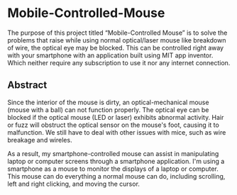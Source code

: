 # **Mobile-Controlled-Mouse**
The purpose of this project titled “Mobile-Controlled Mouse”  is to solve the problems that raise while using normal optical/laser mouse like breakdown of wire, the optical eye may be blocked.
This can be controlled right away with your smartphone with an application built using MIT app inventor.
Which neither require any subscription to use it nor any internet connection. 

## **Abstract**
Since the interior of the mouse is dirty, an optical-mechanical mouse (mouse with a ball) can not function properly.
The optical eye can be blocked if the optical mouse (LED or laser) exhibits abnormal activity.
Hair or fuzz will obstruct the optical sensor on the mouse's foot, causing it to malfunction.
We still have to deal with other issues with mice, such as wire breakage and wireles. 

As a result, my smartphone-controlled mouse can assist in manipulating laptop or computer screens through a smartphone application.
I'm using a smartphone as a mouse to monitor the displays of a laptop or computer.
This mouse can do everything a normal mouse can do, including scrolling, left and right clicking, and moving the cursor.

